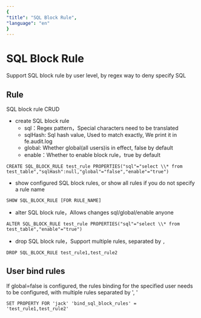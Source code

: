 ```yaml
---
{
"title": "SQL Block Rule",
"language": "en"
}
---
```


<!-- 
Licensed to the Apache Software Foundation (ASF) under one
or more contributor license agreements.  See the NOTICE file
distributed with this work for additional information
regarding copyright ownership.  The ASF licenses this file
to you under the Apache License, Version 2.0 (the
"License"); you may not use this file except in compliance
with the License.  You may obtain a copy of the License at

  http://www.apache.org/licenses/LICENSE-2.0

Unless required by applicable law or agreed to in writing,
software distributed under the License is distributed on an
"AS IS" BASIS, WITHOUT WARRANTIES OR CONDITIONS OF ANY
KIND, either express or implied.  See the License for the
specific language governing permissions and limitations
under the License.
-->

# SQL Block Rule

Support SQL block rule by user level, by regex way to deny specify SQL

## Rule

SQL block rule CRUD
- create SQL block rule
    - sql：Regex pattern，Special characters need to be translated
    - sqlHash: Sql hash value, Used to match exactly, We print it in fe.audit.log
    - global: Whether global(all users)is in effect, false by default
    - enable：Whether to enable block rule，true by default
```
CREATE SQL_BLOCK_RULE test_rule PROPERTIES("sql"="select \\* from test_table","sqlHash":null,"global"="false","enable"="true")
```
- show configured SQL block rules, or show all rules if you do not specify a rule name
```
SHOW SQL_BLOCK_RULE [FOR RULE_NAME]
```
- alter SQL block rule，Allows changes sql/global/enable anyone
```
ALTER SQL_BLOCK_RULE test_rule PROPERTIES("sql"="select \\* from test_table","enable"="true")
```
- drop SQL block rule，Support multiple rules, separated by `,`
```
DROP SQL_BLOCK_RULE test_rule1,test_rule2
```

## User bind rules
If global=false is configured, the rules binding for the specified user needs to be configured, with multiple rules separated by ', '
```
SET PROPERTY FOR 'jack' 'bind_sql_block_rules' = 'test_rule1,test_rule2'
```
